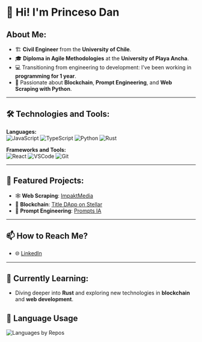 # 👑 Hi! I'm Princeso Dan

## About Me:
- 🏗️ **Civil Engineer** from the **University of Chile**.
- 🎓 **Diploma in Agile Methodologies** at the **University of Playa Ancha**.
- 💻 Transitioning from engineering to development: I’ve been working in **programming for 1 year**.
- 🚀 Passionate about **Blockchain**, **Prompt Engineering**, and **Web Scraping with Python**.

---

## 🛠️ Technologies and Tools:

**Languages:**  
![JavaScript](https://img.shields.io/badge/-JavaScript-F7DF1E?style=flat-square&logo=javascript&logoColor=black)
![TypeScript](https://img.shields.io/badge/-TypeScript-3178C6?style=flat-square&logo=typescript&logoColor=white)
![Python](https://img.shields.io/badge/-Python-3776AB?style=flat-square&logo=python&logoColor=white)
![Rust](https://img.shields.io/badge/-Rust-000000?style=flat-square&logo=rust&logoColor=white)

**Frameworks and Tools:**  
![React](https://img.shields.io/badge/-React-61DAFB?style=flat-square&logo=react&logoColor=black)
![VSCode](https://img.shields.io/badge/-VSCode-007ACC?style=flat-square&logo=visual-studio-code&logoColor=white)
![Git](https://img.shields.io/badge/-Git-F05032?style=flat-square&logo=git&logoColor=white)

---

## 🌟 Featured Projects:

- 🕸️ **Web Scraping**: [ImpaktMedia](https://impaktmedia.cl/)  
- 🌌 **Blockchain**: [Title DApp on Stellar](https://github.com/PrincesoDan/title-dapp)  
- 🤖 **Prompt Engineering**: [Prompts IA](https://github.com/PrincesoDan/prompts)  

---

## 📫 How to Reach Me?
- 🌐 [LinkedIn](https://www.linkedin.com/in/danielandradesch/)

---

## 🌱 Currently Learning:
- Diving deeper into **Rust** and exploring new technologies in **blockchain** and **web development**.



## 🍰 Language Usage 

![Languages by Repos](https://github-profile-summary-cards.vercel.app/api/cards/repos-per-language?username=PrincesoDan)


